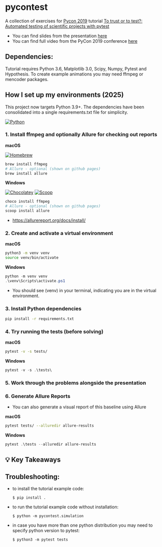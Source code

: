 # pycontest

A collection of exercises for [Pycon 2019](https://us.pycon.org/2019/) 
tutorial [To trust or to test?: Automated testing of scientific projects with pytest](https://us.pycon.org/2019/schedule/presentation/82/)

- You can find slides from the presentation [here](https://djarecka.github.io/pycontest/presentation/#1)
- You can find full video from the PyCon 2019 conference [here](https://pyvideo.org/pycon-us-2019/to-trust-or-to-test-automated-testing-of-scientific-projects-with-pytest.html)

Dependencies:
-------------

Tutorial requires Python 3.6, Matplotlib 3.0, Scipy, Numpy, Pytest and Hypothesis.
To create example animations you may need ffmpeg or mencoder packages. 

## How I set up my environments (2025)

This project now targets Python 3.9+. The dependencies have been consolidated into a single requirements.txt file for simplicity.


[![Python](https://img.shields.io/badge/python-3.9%2B-blue?logo=python&logoColor=white)](https://www.python.org/)

### 1. Install ffmpeg and optionally Allure for checking out reports

**macOS**

[![Homebrew](https://img.shields.io/badge/Homebrew-%20Install-000?logo=homebrew&logoColor=white)](https://brew.sh/)

```bash
brew install ffmpeg
# Allure - optional (shown on github pages)
brew install allure
```

**Windows**

[![Chocolatey](https://img.shields.io/badge/Chocolatey-%20Install-blue?logo=chocolatey&logoColor=white)](https://chocolatey.org/install)
[![Scoop](https://img.shields.io/badge/Scoop-%20Install-blue?logo=windows&logoColor=white)](https://scoop.sh/)

```powershell
choco install ffmpeg
# Allure - optional (shown on github pages)
scoop install allure
```
- https://allurereport.org/docs/install/

### 2. Create and activate a virtual environment

**macOS**

```bash
python3 -m venv venv
source venv/bin/activate
```

**Windows**

```powershell
python -m venv venv
.\venv\Scripts\activate.ps1
```

- You should see (venv) in your terminal, indicating you are in the virtual environment.

### 3. Install Python dependencies

```bash
pip install -r requirements.txt
```

### 4. Try running the tests (before solving)

**macOS**

```bash
pytest -v -s tests/
```

**Windows**

```powershell
pytest -v -s .\tests\
```

### 5. Work through the problems alongside the presentation

### 6. Generate Allure Reports

- You can also generate a visual report of this baseline using Allure

**macOS**

```bash
pytest tests/ --alluredir allure-results
```

**Windows**

```powershell
pytest .\tests --alluredir allure-results
```

## 💡 Key Takeaways

Troubleshooting:
----------------
- to install the tutorial example code:
  ```
  $ pip install .
  ```

- to run the tutorial example code without installation:
  ```
  $ python -m pycontest.simulation
  ```

- in case you have more than one python distribution you may need to specify python version to pytest:
  ```
  $ python3 -m pytest tests                      
  ```
